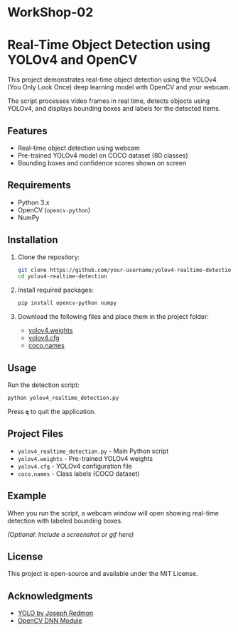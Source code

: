 ﻿# WorkShop-02

# Real-Time Object Detection using YOLOv4 and OpenCV

This project demonstrates real-time object detection using the YOLOv4 (You Only Look Once) deep learning model with OpenCV and your webcam.

The script processes video frames in real time, detects objects using YOLOv4, and displays bounding boxes and labels for the detected items.

## Features

- Real-time object detection using webcam
- Pre-trained YOLOv4 model on COCO dataset (80 classes)
- Bounding boxes and confidence scores shown on screen

## Requirements

- Python 3.x
- OpenCV (`opencv-python`)
- NumPy

## Installation

1. Clone the repository:

   ```bash
   git clone https://github.com/your-username/yolov4-realtime-detection.git
   cd yolov4-realtime-detection
   ```

2. Install required packages:

   ```bash
   pip install opencv-python numpy
   ```

3. Download the following files and place them in the project folder:

   - [yolov4.weights](https://pjreddie.com/media/files/yolov4.weights)
   - [yolov4.cfg](https://github.com/AlexeyAB/darknet/blob/master/cfg/yolov4.cfg)
   - [coco.names](https://github.com/pjreddie/darknet/blob/master/data/coco.names)

## Usage

Run the detection script:

```bash
python yolov4_realtime_detection.py
```

Press **`q`** to quit the application.

## Project Files

- `yolov4_realtime_detection.py` - Main Python script
- `yolov4.weights` - Pre-trained YOLOv4 weights
- `yolov4.cfg` - YOLOv4 configuration file
- `coco.names` - Class labels (COCO dataset)

## Example

When you run the script, a webcam window will open showing real-time detection with labeled bounding boxes.

*(Optional: Include a screenshot or gif here)*

## License

This project is open-source and available under the MIT License.

## Acknowledgments

- [YOLO by Joseph Redmon](https://pjreddie.com/darknet/yolo/)
- [OpenCV DNN Module](https://docs.opencv.org/)
